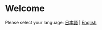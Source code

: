# Welcome

<p>Please select your language: <a href="https://kosugitti.github.io/PsyStatsPracticals/docs/jp/index.html">日本語</a> | <a href="./en/docs/index.html">English</a></p>